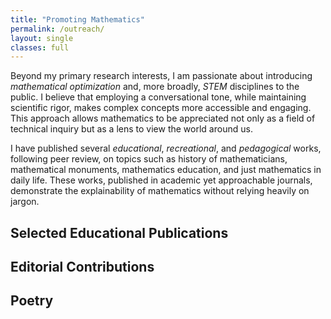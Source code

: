 ```yaml
---
title: "Promoting Mathematics"
permalink: /outreach/
layout: single
classes: full
---
```



Beyond my primary research interests, I am passionate about introducing *mathematical optimization* and, more broadly, *STEM* disciplines to the public. I believe that employing a conversational tone, while maintaining scientific rigor, makes complex concepts more accessible and engaging. This approach allows mathematics to be appreciated not only as a field of technical inquiry but as a lens to view the world around us. 

I have published several *educational*, *recreational*, and *pedagogical* works, following peer review, on topics such as history of mathematicians, mathematical monuments, mathematics education, and just mathematics in daily life. These works, published in academic yet approachable journals, demonstrate the explainability of mathematics without relying heavily on jargon.

## Selected Educational Publications

## Editorial Contributions

## Poetry
